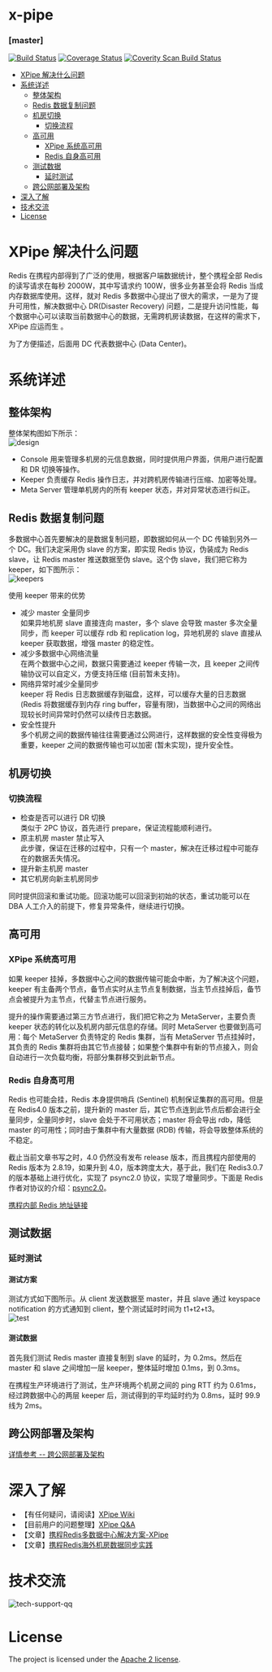 x-pipe
================

### [master]
[![Build Status](https://travis-ci.org/ctripcorp/x-pipe.svg?branch=master)](https://travis-ci.org/ctripcorp/x-pipe)
[![Coverage Status](https://coveralls.io/repos/github/ctripcorp/x-pipe/badge.svg?branch=master)](https://coveralls.io/github/ctripcorp/x-pipe?branch=master)
[![Coverity Scan Build Status](https://scan.coverity.com/projects/8884/badge.svg)](https://scan.coverity.com/projects/ctripcorp-x-pipe)


<!-- MarkdownTOC -->

- [XPipe 解决什么问题](#xpipe-解决什么问题)
- [系统详述](#系统详述)
    - [整体架构](#整体架构)
    - [Redis 数据复制问题](#redis-数据复制问题)
    - [机房切换](#机房切换)
        - [切换流程](#切换流程)
    - [高可用](#高可用)
        - [XPipe 系统高可用](#xpipe-系统高可用)
        - [Redis 自身高可用](#redis-自身高可用)
    - [测试数据](#测试数据)
        - [延时测试](#延时测试)
    - [跨公网部署及架构](#跨公网部署及架构)
- [深入了解](#深入了解)
- [技术交流](#技术交流)
- [License](#license)

<!-- /MarkdownTOC -->


<a name="xpipe-解决什么问题"></a>
# XPipe 解决什么问题
Redis 在携程内部得到了广泛的使用，根据客户端数据统计，整个携程全部 Redis 的读写请求在每秒 2000W，其中写请求约 100W，很多业务甚至会将 Redis 当成内存数据库使用。这样，就对 Redis 多数据中心提出了很大的需求，一是为了提升可用性，解决数据中心 DR(Disaster Recovery) 问题，二是提升访问性能，每个数据中心可以读取当前数据中心的数据，无需跨机房读数据，在这样的需求下，XPipe 应运而生 。  

为了方便描述，后面用 DC 代表数据中心 (Data Center)。

<a name="系统详述"></a>
# 系统详述
<a name="整体架构"></a>
## 整体架构
整体架构图如下所示：  
![design](https://raw.github.com/ctripcorp/x-pipe/master/doc/image/total.jpg)  

- Console 用来管理多机房的元信息数据，同时提供用户界面，供用户进行配置和 DR 切换等操作。
- Keeper 负责缓存 Redis 操作日志，并对跨机房传输进行压缩、加密等处理。
- Meta Server 管理单机房内的所有 keeper 状态，并对异常状态进行纠正。

<a name="redis-数据复制问题"></a>
## Redis 数据复制问题
多数据中心首先要解决的是数据复制问题，即数据如何从一个 DC 传输到另外一个 DC。我们决定采用伪 slave 的方案，即实现 Redis 协议，伪装成为 Redis slave，让 Redis master 推送数据至伪 slave。这个伪 slave，我们把它称为 keeper，如下图所示：  
![keepers](https://raw.github.com/ctripcorp/x-pipe/master/doc/image/keepers.jpg)  

使用 keeper 带来的优势  

- 减少 master 全量同步  
如果异地机房 slave 直接连向 master，多个 slave 会导致 master 多次全量同步，而 keeper 可以缓存 rdb 和 replication log，异地机房的 slave 直接从 keeper 获取数据，增强 master 的稳定性。
- 减少多数据中心网络流量  
在两个数据中心之间，数据只需要通过 keeper 传输一次，且 keeper 之间传输协议可以自定义，方便支持压缩 (目前暂未支持)。
- 网络异常时减少全量同步  
keeper 将 Redis 日志数据缓存到磁盘，这样，可以缓存大量的日志数据 (Redis 将数据缓存到内存 ring buffer，容量有限)，当数据中心之间的网络出现较长时间异常时仍然可以续传日志数据。  
- 安全性提升  
多个机房之间的数据传输往往需要通过公网进行，这样数据的安全性变得极为重要，keeper 之间的数据传输也可以加密 (暂未实现)，提升安全性。

<a name="机房切换"></a>
## 机房切换
<a name="切换流程"></a>
### 切换流程
-   检查是否可以进行 DR 切换  
    类似于 2PC 协议，首先进行 prepare，保证流程能顺利进行。
-   原主机房 master 禁止写入  
此步骤，保证在迁移的过程中，只有一个 master，解决在迁移过程中可能存在的数据丢失情况。
-   提升新主机房 master
-   其它机房向新主机房同步

同时提供回滚和重试功能。回滚功能可以回滚到初始的状态，重试功能可以在 DBA 人工介入的前提下，修复异常条件，继续进行切换。
<a name="高可用"></a>
## 高可用
<a name="xpipe-系统高可用"></a>
### XPipe 系统高可用
如果 keeper 挂掉，多数据中心之间的数据传输可能会中断，为了解决这个问题，keeper 有主备两个节点，备节点实时从主节点复制数据，当主节点挂掉后，备节点会被提升为主节点，代替主节点进行服务。

提升的操作需要通过第三方节点进行，我们把它称之为 MetaServer，主要负责 keeper 状态的转化以及机房内部元信息的存储。同时 MetaServer 也要做到高可用：每个 MetaServer 负责特定的 Redis 集群，当有 MetaServer 节点挂掉时，其负责的 Redis 集群将由其它节点接替；如果整个集群中有新的节点接入，则会自动进行一次负载均衡，将部分集群移交到此新节点。
<a name="redis-自身高可用"></a>
### Redis 自身高可用
Redis 也可能会挂，Redis 本身提供哨兵 (Sentinel) 机制保证集群的高可用。但是在 Redis4.0 版本之前，提升新的 master 后，其它节点连到此节点后都会进行全量同步，全量同步时，slave 会处于不可用状态；master 将会导出 rdb，降低 master 的可用性；同时由于集群中有大量数据 (RDB) 传输，将会导致整体系统的不稳定。  

截止当前文章书写之时，4.0 仍然没有发布 release 版本，而且携程内部使用的 Redis 版本为 2.8.19，如果升到 4.0，版本跨度太大，基于此，我们在 Redis3.0.7 的版本基础上进行优化，实现了 psync2.0 协议，实现了增量同步。下面是 Redis 作者对协议的介绍：[psync2.0](https://gist.github.com/antirez/ae068f95c0d084891305)。

[携程内部 Redis 地址链接](https://github.com/ctripcorp/redis)

<a name="测试数据"></a>
## 测试数据
<a name="延时测试"></a>
### 延时测试
#### 测试方案
测试方式如下图所示。从 client 发送数据至 master，并且 slave 通过 keyspace notification 的方式通知到 client，整个测试延时时间为 t1+t2+t3。  
![test](https://raw.github.com/ctripcorp/x-pipe/master/doc/image/delay.jpg)  
#### 测试数据
首先我们测试 Redis master 直接复制到 slave 的延时，为 0.2ms。然后在 master 和 slave 之间增加一层 keeper，整体延时增加 0.1ms，到 0.3ms。

在携程生产环境进行了测试，生产环境两个机房之间的 ping RTT 约为 0.61ms，经过跨数据中心的两层 keeper 后，测试得到的平均延时约为 0.8ms，延时 99.9 线为 2ms。

<a name="跨公网部署及架构"></a>
## 跨公网部署及架构
[详情参考 -- 跨公网部署及架构](https://github.com/ctripcorp/x-pipe/blob/master/doc/proxy.md)

<a name="深入了解"></a>
# 深入了解
- 【有任何疑问，请阅读】[XPipe Wiki](https://github.com/ctripcorp/x-pipe/wiki) 
- 【目前用户的问题整理】[XPipe Q&A](https://github.com/ctripcorp/x-pipe/wiki/XPipe-Q&A)
- 【文章】[携程Redis多数据中心解决方案-XPipe](https://mp.weixin.qq.com/s/Q3bt0-5nv8uNMdHuls-Exw?)
- 【文章】[携程Redis海外机房数据同步实践](https://mp.weixin.qq.com/s/LeSSdT6bOEFzZyN26PRVzg)

<a name="技术交流"></a>
# 技术交流
![tech-support-qq](https://raw.github.com/ctripcorp/x-pipe/master/doc/xpipe_qq.png)


<a name="license"></a>
# License
The project is licensed under the [Apache 2 license](https://github.com/ctripcorp/x-pipe/blob/master/LICENSE).
